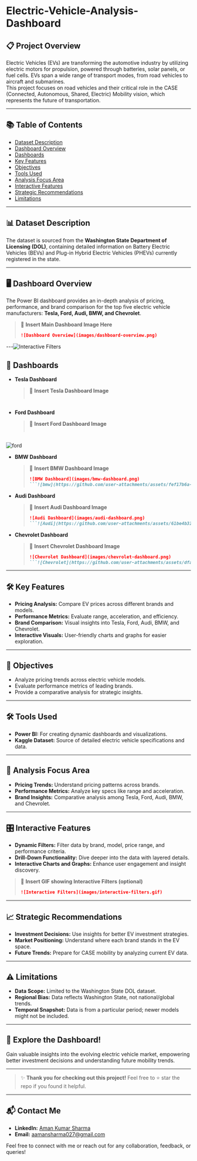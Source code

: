 # Electric-Vehicle-Analysis-Dashboard

## 📋 Project Overview

Electric Vehicles (EVs) are transforming the automotive industry by utilizing electric motors for propulsion, powered through batteries, solar panels, or fuel cells. EVs span a wide range of transport modes, from road vehicles to aircraft and submarines.  
This project focuses on road vehicles and their critical role in the CASE (Connected, Autonomous, Shared, Electric) Mobility vision, which represents the future of transportation.

---

## 📚 Table of Contents
- [Dataset Description](#dataset-description)
- [Dashboard Overview](#dashboard-overview)
- [Dashboards](#dashboards)
- [Key Features](#key-features)
- [Objectives](#objectives)
- [Tools Used](#tools-used)
- [Analysis Focus Area](#analysis-focus-area)
- [Interactive Features](#interactive-features)
- [Strategic Recommendations](#strategic-recommendations)
- [Limitations](#limitations)

---

## 📊 Dataset Description

The dataset is sourced from the **Washington State Department of Licensing (DOL)**, containing detailed information on Battery Electric Vehicles (BEVs) and Plug-in Hybrid Electric Vehicles (PHEVs) currently registered in the state.

---

## 🖥️ Dashboard Overview

The Power BI dashboard provides an in-depth analysis of pricing, performance, and brand comparison for the top five electric vehicle manufacturers: **Tesla, Ford, Audi, BMW, and Chevrolet**.

> 📸 **Insert Main Dashboard Image Here**
> ```markdown
> ![Dashboard Overview](images/dashboard-overview.png)
> ```

---![Interactive Filters](https://github.com/user-attachments/assets/b1605e85-2d07-44e7-8eb7-47c17f51b723)


## 🚙 Dashboards

- **Tesla Dashboard**
  
  > 📸 **Insert Tesla Dashboard Image**
  > ```markdown
  
  > ```![tesla](https://github.com/user-attachments/assets/f9db3182-1cb9-4b98-9f54-d03d5a61064b)


- **Ford Dashboard**
  
  > 📸 **Insert Ford Dashboard Image**
  > ```markdown

  > ```
![ford](https://github.com/user-attachments/assets/110138e3-f476-46f2-8946-fd7a3a93b672)

- **BMW Dashboard**
  
  > 📸 **Insert BMW Dashboard Image**
  > ```markdown
  > ![BMW Dashboard](images/bmw-dashboard.png)
  > ```![bmw](https://github.com/user-attachments/assets/fef17b6a-e80d-4156-914f-1978895b4fd3)


- **Audi Dashboard**
  
  > 📸 **Insert Audi Dashboard Image**
  > ```markdown
  > ![Audi Dashboard](images/audi-dashboard.png)
  > ```![Audi](https://github.com/user-attachments/assets/61be4b31-676d-4d37-b0d6-7ff7a4caf55b)


- **Chevrolet Dashboard**
  
  > 📸 **Insert Chevrolet Dashboard Image**
  > ```markdown
  > ![Chevrolet Dashboard](images/chevrolet-dashboard.png)
  > ```![Chevrolet](https://github.com/user-attachments/assets/dfa333b0-9640-4918-8af3-cbcc041820f1)


---

## 🛠️ Key Features

- **Pricing Analysis:** Compare EV prices across different brands and models.
- **Performance Metrics:** Evaluate range, acceleration, and efficiency.
- **Brand Comparison:** Visual insights into Tesla, Ford, Audi, BMW, and Chevrolet.
- **Interactive Visuals:** User-friendly charts and graphs for easier exploration.

---

## 🎯 Objectives

- Analyze pricing trends across electric vehicle models.
- Evaluate performance metrics of leading brands.
- Provide a comparative analysis for strategic insights.

---

## 🛠️ Tools Used

- **Power BI:** For creating dynamic dashboards and visualizations.
- **Kaggle Dataset:** Source of detailed electric vehicle specifications and data.

---

## 🔎 Analysis Focus Area

- **Pricing Trends:** Understand pricing patterns across brands.
- **Performance Metrics:** Analyze key specs like range and acceleration.
- **Brand Insights:** Comparative analysis among Tesla, Ford, Audi, BMW, and Chevrolet.

---

## 🎛️ Interactive Features

- **Dynamic Filters:** Filter data by brand, model, price range, and performance criteria.
- **Drill-Down Functionality:** Dive deeper into the data with layered details.
- **Interactive Charts and Graphs:** Enhance user engagement and insight discovery.

> 📸 **Insert GIF showing Interactive Filters (optional)**
> ```markdown
> ![Interactive Filters](images/interactive-filters.gif)
> ```

---

## 📈 Strategic Recommendations

- **Investment Decisions:** Use insights for better EV investment strategies.
- **Market Positioning:** Understand where each brand stands in the EV space.
- **Future Trends:** Prepare for CASE mobility by analyzing current EV data.

---

## ⚠️ Limitations

- **Data Scope:** Limited to the Washington State DOL dataset.
- **Regional Bias:** Data reflects Washington State, not national/global trends.
- **Temporal Snapshot:** Data is from a particular period; newer models might not be included.

---

## 🚀 Explore the Dashboard!

Gain valuable insights into the evolving electric vehicle market, empowering better investment decisions and understanding future mobility trends.

---

> ✨ **Thank you for checking out this project!** Feel free to ⭐️ star the repo if you found it helpful.

---


## 📬 Contact Me

- **LinkedIn:** [Aman Kumar Sharma](https://www.linkedin.com/in/amansharma270)
- **Email:** aamansharma027@gmail.com

Feel free to connect with me or reach out for any collaboration, feedback, or queries!


